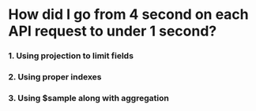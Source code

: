 # How did I go from 4 second on each API request to under 1 second?

### 1. Using projection to limit fields
### 2. Using proper indexes
### 3. Using $sample along with aggregation 